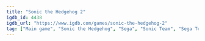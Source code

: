 ```yaml
---
title: "Sonic the Hedgehog 2"
igdb_id: 4438
igdb_url: "https://www.igdb.com/games/sonic-the-hedgehog-2"
tag: ["Main game", "Sonic the Hedgehog", "Sega", "Sonic Team", "Sega Technical Institute", "Tec Toy", "Platform", "Adventure", "Single player", "Multiplayer", "Co-operative", "Split screen", "Side view", "Action", "Science fiction"]
---
```


